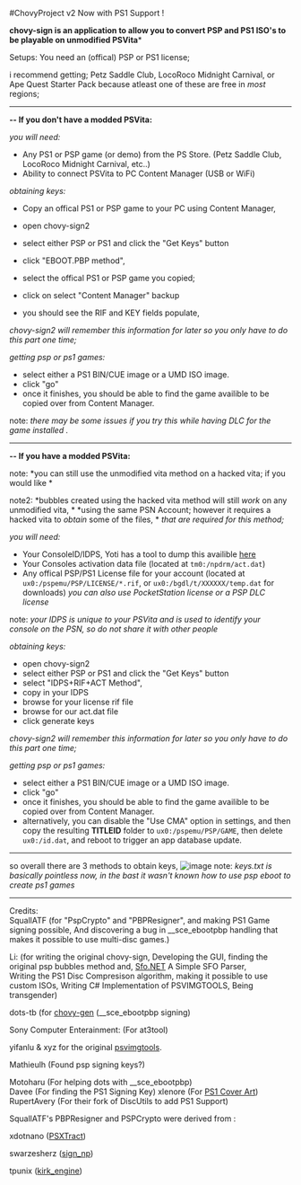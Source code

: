 #ChovyProject v2
Now with PS1 Support !

**chovy-sign is an application to allow you to convert PSP and PS1 ISO's to be playable on unmodified PSVita***

Setups:
You need an (offical) PSP or PS1 license;

i recommend getting; Petz Saddle Club, LocoRoco Midnight Carnival, or Ape Quest Starter Pack
because atleast one of these are free in *most* regions; 


----
**-- If you don't have a modded PSVita:**

*you will need:*
- Any PS1 or PSP game (or demo) from the PS Store. (Petz Saddle Club, LocoRoco Midnight Carnival, etc..)
- Ability to connect PSVita to PC Content Manager (USB or WiFi)

*obtaining keys:*
- Copy an offical PS1 or PSP game to your PC using Content Manager,
- open chovy-sign2
- select either PSP or PS1 and click the "Get Keys" button
- click "EBOOT.PBP method", 
- select the offical PS1 or PSP game you copied;
- click on select "Content Manager" backup

- you should see the RIF and KEY fields populate,

*chovy-sign2 will remember this information for later so you only have to do this part one time;*

*getting psp or ps1 games:*
- select either a PS1 BIN/CUE image or a UMD ISO image.
- click "go"
- once it finishes, you should be able to find the game availible to be copied over from Content Manager.

note: *there may be some issues if you try this while having DLC for the game installed .*

----
**-- If you have a modded PSVita:**

note: *you can still use the unmodified vita method on a hacked vita; if you would like *

note2: *bubbles created using the hacked vita method will still *work* on any unmodified vita, *
*using the same PSN Account; however it requires a hacked vita to *obtain* some of the files, *
*that are required for this method;*

*you will need:*
- Your ConsoleID/IDPS, Yoti has a tool to dump this availible [here](https://github.com/Yoti/psv_idpsdump/releases/)
- Your Consoles activation data file (located at ``tm0:/npdrm/act.dat``)
- Any offical PSP/PS1 License file for your account (located at ``ux0:/pspemu/PSP/LICENSE/*.rif``, or ``ux0:/bgdl/t/XXXXXX/temp.dat`` for downloads) *you can also use PocketStation license or a PSP DLC license*

note: *your IDPS is unique to your PSVita and is used to identify your console on the PSN, so do not share it with other people*

*obtaining keys:*
- open chovy-sign2
- select either PSP or PS1 and click the "Get Keys" button
- select "IDPS+RIF+ACT Method",
- copy in your IDPS
- browse for your license rif file
- browse for our act.dat file
- click generate keys

*chovy-sign2 will remember this information for later so you only have to do this part one time;*

*getting psp or ps1 games:*
- select either a PS1 BIN/CUE image or a UMD ISO image.
- click "go"
- once it finishes, you should be able to find the game availible to be copied over from Content Manager.
- alternatively, you can disable the "Use CMA" option in settings, and then copy the resulting **TITLEID** folder to ``ux0:/pspemu/PSP/GAME``, then delete ``ux0:/id.dat``, and reboot to trigger an app database update.

-----

so overall there are 3 methods to obtain keys,
![image](https://silica.codes/SilicaAndPina/chovy-sign/raw/branch/master/Methods.png)
note: *keys.txt is basically pointless now, in the bast it wasn't known how to use psp eboot to create ps1 games*

----

Credits:    
SquallATF (for "PspCrypto" and "PBPResigner", and making PS1 Game signing possible,
And discovering a bug in \_\_sce_ebootpbp handling that makes it possible to use multi-disc games.)

Li: (for writing the original chovy-sign,
Developing the GUI, finding the original psp bubbles method and,
[Sfo.NET](https://github.com/KuromeSan/Sfo.NET/blob/master/README.md) A Simple SFO Parser,             
Writing the PS1 Disc Compresison algorithm, making it possible to use custom ISOs,
Writing C# Implementation of PSVIMGTOOLS,
Being transgender)
				
dots-tb (for [chovy-gen](https://github.com/dots-tb/chovy-gen) (\_\_sce_ebootpbp signing)         

Sony Computer Enterainment: (For at3tool)

yifanlu & xyz for the original [psvimgtools](https://github.com/yifanlu/psvimgtools). 

Mathieulh (Found psp signing keys?)            

Motoharu (For helping dots with \_\_sce_ebootpbp)                 
Davee (For finding the PS1 Signing Key)
xlenore (For [PS1 Cover Art](https://github.com/xlenore/psx-covers))              
RupertAvery (For their fork of DiscUtils to add PS1 Support)  

SquallATF's PBPResigner and PSPCrypto were derived from :

xdotnano ([PSXTract](https://github.com/xdotnano/PSXtract))             

swarzesherz ([sign_np](https://github.com/swarzesherz/sign_np))             

tpunix ([kirk_engine](https://github.com/tpunix/kirk_engine))             
